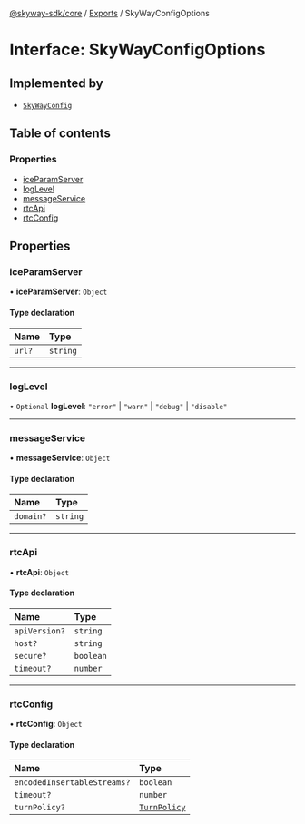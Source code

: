 [@skyway-sdk/core](../README.md) / [Exports](../modules.md) / SkyWayConfigOptions

# Interface: SkyWayConfigOptions

## Implemented by

- [`SkyWayConfig`](../classes/SkyWayConfig.md)

## Table of contents

### Properties

- [iceParamServer](SkyWayConfigOptions.md#iceparamserver)
- [logLevel](SkyWayConfigOptions.md#loglevel)
- [messageService](SkyWayConfigOptions.md#messageservice)
- [rtcApi](SkyWayConfigOptions.md#rtcapi)
- [rtcConfig](SkyWayConfigOptions.md#rtcconfig)

## Properties

### iceParamServer

• **iceParamServer**: `Object`

#### Type declaration

| Name | Type |
| :------ | :------ |
| `url?` | `string` |

___

### logLevel

• `Optional` **logLevel**: ``"error"`` \| ``"warn"`` \| ``"debug"`` \| ``"disable"``

___

### messageService

• **messageService**: `Object`

#### Type declaration

| Name | Type |
| :------ | :------ |
| `domain?` | `string` |

___

### rtcApi

• **rtcApi**: `Object`

#### Type declaration

| Name | Type |
| :------ | :------ |
| `apiVersion?` | `string` |
| `host?` | `string` |
| `secure?` | `boolean` |
| `timeout?` | `number` |

___

### rtcConfig

• **rtcConfig**: `Object`

#### Type declaration

| Name | Type |
| :------ | :------ |
| `encodedInsertableStreams?` | `boolean` |
| `timeout?` | `number` |
| `turnPolicy?` | [`TurnPolicy`](../modules.md#turnpolicy) |
